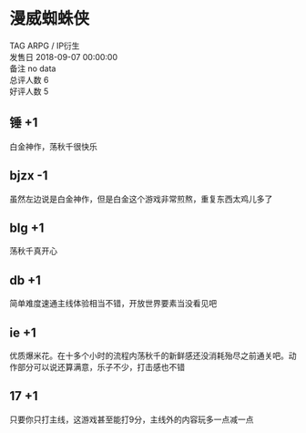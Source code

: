 



# 漫威蜘蛛侠
  
TAG ARPG / IP衍生  
发售日 2018-09-07 00:00:00  
备注 no data  
总评人数 6  
好评人数 5
## 锤 +1


白金神作，荡秋千很快乐
## bjzx -1


虽然左边说是白金神作，但是白金这个游戏非常煎熬，重复东西太鸡儿多了
## blg +1


荡秋千真开心
##  db +1 


 简单难度速通主线体验相当不错，开放世界要素当没看见吧 
## ie +1


优质爆米花。在十多个小时的流程内荡秋千的新鲜感还没消耗殆尽之前通关吧。动作部分可以说还算满意，乐子不少，打击感也不错
## 17 +1


只要你只打主线，这游戏甚至能打9分，主线外的内容玩多一点减一点